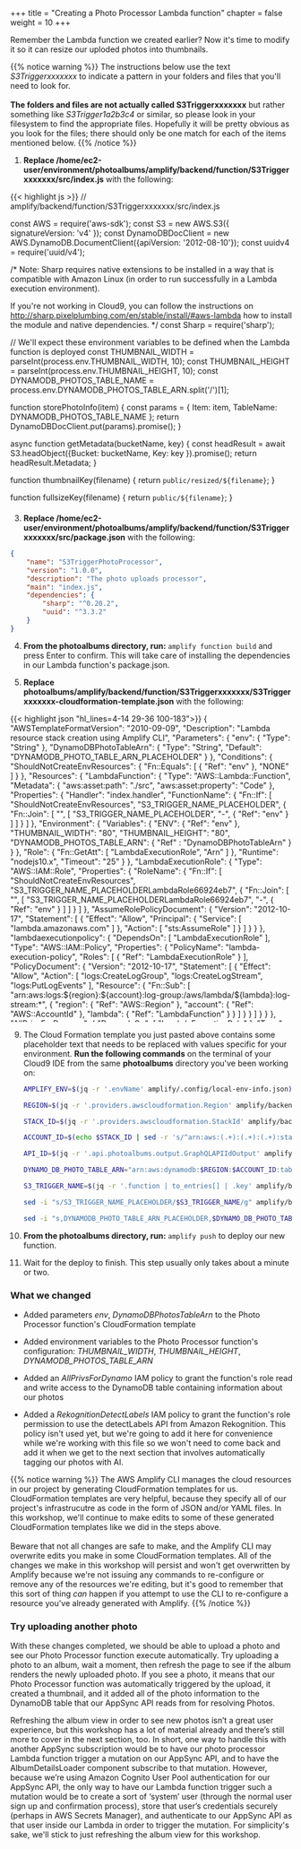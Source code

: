 +++
title = "Creating a Photo Processor Lambda function"
chapter = false
weight = 10
+++

Remember the Lambda function we created earlier? Now it's time to modify it so it can resize our uploded photos into thumbnails.

{{% notice warning %}}
The instructions below use the text _S3Triggerxxxxxxx_ to indicate a pattern in your folders and files that you'll need to look for.
<br/><br/>
**The folders and files are not actually called S3Triggerxxxxxxx** but rather something like _S3Trigger1a2b3c4_ or similar, so please look
in your filesystem to find the appropriate files. Hopefully it will be pretty obvious as you look for the files; there should only be
one match for each of the items mentioned below.
{{% /notice %}}



1. **Replace /home/ec2-user/environment/photoalbums/amplify/backend/function/S3Triggerxxxxxxx/src/index.js** with the following:
<div style="height: 560px; overflow-y: scroll; margin: 0;">
{{< highlight js >}}
// amplify/backend/function/S3Triggerxxxxxxx/src/index.js

const AWS = require('aws-sdk');
const S3 = new AWS.S3({ signatureVersion: 'v4' });
const DynamoDBDocClient = new AWS.DynamoDB.DocumentClient({apiVersion: '2012-08-10'});
const uuidv4 = require('uuid/v4');

/*
Note: Sharp requires native extensions to be installed in a way that is compatible
with Amazon Linux (in order to run successfully in a Lambda execution environment).

If you're not working in Cloud9, you can follow the instructions on http://sharp.pixelplumbing.com/en/stable/install/#aws-lambda how to install the module and native dependencies.
*/
const Sharp = require('sharp');

// We'll expect these environment variables to be defined when the Lambda function is deployed
const THUMBNAIL_WIDTH = parseInt(process.env.THUMBNAIL_WIDTH, 10);
const THUMBNAIL_HEIGHT = parseInt(process.env.THUMBNAIL_HEIGHT, 10);
const DYNAMODB_PHOTOS_TABLE_NAME = process.env.DYNAMODB_PHOTOS_TABLE_ARN.split('/')[1];

function storePhotoInfo(item) {
	const params = {
		Item: item,
		TableName: DYNAMODB_PHOTOS_TABLE_NAME
	};
	return DynamoDBDocClient.put(params).promise();
}

async function getMetadata(bucketName, key) {
	const headResult = await S3.headObject({Bucket: bucketName, Key: key }).promise();
	return headResult.Metadata;
}

function thumbnailKey(filename) {
	return `public/resized/${filename}`;
}

function fullsizeKey(filename) {
	return `public/${filename}`;
}

function makeThumbnail(photo) {
	return Sharp(photo).resize(THUMBNAIL_WIDTH, THUMBNAIL_HEIGHT).toBuffer();
}

async function resize(bucketName, key) {
	const originalPhoto = (await S3.getObject({ Bucket: bucketName, Key: key }).promise()).Body;
	const originalPhotoName = key.replace('uploads/', '');
	const originalPhotoDimensions = await Sharp(originalPhoto).metadata();

	const thumbnail = await makeThumbnail(originalPhoto);

	await Promise.all([
		S3.putObject({
			Body: thumbnail,
			Bucket: bucketName,
			Key: thumbnailKey(originalPhotoName),
		}).promise(),

		S3.copyObject({
			Bucket: bucketName,
			CopySource: bucketName + '/' + key,
			Key: fullsizeKey(originalPhotoName),
		}).promise(),
	]);

	await S3.deleteObject({
		Bucket: bucketName,
		Key: key
	}).promise();

	return {
		photoId: originalPhotoName,
		
		thumbnail: {
			key: thumbnailKey(originalPhotoName),
			width: THUMBNAIL_WIDTH,
			height: THUMBNAIL_HEIGHT
		},

		fullsize: {
			key: fullsizeKey(originalPhotoName),
			width: originalPhotoDimensions.width,
			height: originalPhotoDimensions.height
		}
	};
};

async function processRecord(record) {
	const bucketName = record.s3.bucket.name;
	const key = record.s3.object.key;
	
	if (key.indexOf('uploads') != 0) return;
	
	const metadata = await getMetadata(bucketName, key);
	const sizes = await resize(bucketName, key);    
	const id = uuidv4();
	const item = {
		id: id,
		owner: metadata.owner,
		photoAlbumId: metadata.albumid,
		bucket: bucketName,
		thumbnail: sizes.thumbnail,
		fullsize: sizes.fullsize,
		createdAt: new Date().getTime()
	}
	await storePhotoInfo(item);
}

exports.handler = async (event, context, callback) => {
	try {
		event.Records.forEach(processRecord);
		callback(null, { status: 'Photo Processed' });
	}
	catch (err) {
		console.error(err);
		callback(err);
	}
};
{{< /highlight >}}
</div>


3. **Replace /home/ec2-user/environment/photoalbums/amplify/backend/function/S3Triggerxxxxxxx/src/package.json** with the following:
```json
{
	"name": "S3TriggerPhotoProcessor",
	"version": "1.0.0",
	"description": "The photo uploads processor",
	"main": "index.js",
	"dependencies": {
		"sharp": "^0.20.2",
		"uuid": "^3.3.2"
	}
}
```


4. **From the photoalbums directory, run:** `amplify function build` and press Enter to confirm. This will take care of installing the dependencies in our Lambda function's package.json.


8.  **Replace photoalbums/amplify/backend/function/S3Triggerxxxxxxx/S3Triggerxxxxxxx-cloudformation-template.json** with the following:
<div style="height: 550px; overflow-y: scroll;">
{{< highlight json "hl_lines=4-14 29-36 100-183">}}
{
	"AWSTemplateFormatVersion": "2010-09-09",
	"Description": "Lambda resource stack creation using Amplify CLI",
	"Parameters": {
		"env": {
			"Type": "String"
		},
		"DynamoDBPhotoTableArn": {
			"Type": "String",
			"Default": "DYNAMODB_PHOTO_TABLE_ARN_PLACEHOLDER"
		}
	},
	"Conditions": {
		"ShouldNotCreateEnvResources": {
			"Fn::Equals": [
				{
					"Ref": "env"
				},
				"NONE"
			]
		}
	},
	"Resources": {
		"LambdaFunction": {
			"Type": "AWS::Lambda::Function",
			"Metadata": {
				"aws:asset:path": "./src",
				"aws:asset:property": "Code"
			},
			"Properties": {
				"Handler": "index.handler",
				"FunctionName": {
					"Fn::If": [
						"ShouldNotCreateEnvResources",
						"S3_TRIGGER_NAME_PLACEHOLDER",
						{
							"Fn::Join": [
								"",
								[
									"S3_TRIGGER_NAME_PLACEHOLDER",
									"-",
									{
										"Ref": "env"
									}
								]
							]
						}
					]
				},
				"Environment": {
					"Variables": {
						"ENV": {
							"Ref": "env"
						},
						"THUMBNAIL_WIDTH": "80",
						"THUMBNAIL_HEIGHT": "80",
						"DYNAMODB_PHOTOS_TABLE_ARN": { "Ref" : "DynamoDBPhotoTableArn" }
					}
				},
				"Role": {
					"Fn::GetAtt": [
						"LambdaExecutionRole",
						"Arn"
					]
				},
				"Runtime": "nodejs10.x",
				"Timeout": "25"
			}
		},
		"LambdaExecutionRole": {
			"Type": "AWS::IAM::Role",
			"Properties": {
				"RoleName": {
					"Fn::If": [
						"ShouldNotCreateEnvResources",
						"S3_TRIGGER_NAME_PLACEHOLDERLambdaRole66924eb7",
						{
							"Fn::Join": [
								"",
								[
									"S3_TRIGGER_NAME_PLACEHOLDERLambdaRole66924eb7",
									"-",
									{
										"Ref": "env"
									}
								]
							]
						}
					]
				},
				"AssumeRolePolicyDocument": {
					"Version": "2012-10-17",
					"Statement": [
						{
							"Effect": "Allow",
							"Principal": {
								"Service": [
									"lambda.amazonaws.com"
								]
							},
							"Action": [
								"sts:AssumeRole"
							]
						}
					]
				}
			}
		},
		"lambdaexecutionpolicy": {
			"DependsOn": [
				"LambdaExecutionRole"
			],
			"Type": "AWS::IAM::Policy",
			"Properties": {
				"PolicyName": "lambda-execution-policy",
				"Roles": [
					{
						"Ref": "LambdaExecutionRole"
					}
				],
				"PolicyDocument": {
					"Version": "2012-10-17",
					"Statement": [
						{
							"Effect": "Allow",
							"Action": [
								"logs:CreateLogGroup",
								"logs:CreateLogStream",
								"logs:PutLogEvents"
							],
							"Resource": {
								"Fn::Sub": [
									"arn:aws:logs:${region}:${account}:log-group:/aws/lambda/${lambda}:log-stream:*",
									{
										"region": {
											"Ref": "AWS::Region"
										},
										"account": {
											"Ref": "AWS::AccountId"
										},
										"lambda": {
											"Ref": "LambdaFunction"
										}
									}
								]
							}
						}
					]
				}
			}
		},
		"AllPrivsForDynamo": {
			"DependsOn": [
				"LambdaExecutionRole"
			],
			"Type": "AWS::IAM::Policy",
			"Properties": {
				"PolicyName": "AllPrivsForDynamo",
				"Roles": [
					{
						"Ref": "LambdaExecutionRole"
					}
				],
				"PolicyDocument": {
					"Version": "2012-10-17",
					"Statement": [
						{
							"Effect": "Allow",
							"Action": [
								"dynamodb:*"
							],
							"Resource": { "Ref" : "DynamoDBPhotoTableArn" }
						}
					]
				}
			}
		},
		"RekognitionDetectLabels": {
			"DependsOn": [
				"LambdaExecutionRole"
			],
			"Type": "AWS::IAM::Policy",
			"Properties": {
				"PolicyName": "RekognitionDetectLabels",
				"Roles": [
					{
						"Ref": "LambdaExecutionRole"
					}
				],
				"PolicyDocument": {
					"Version": "2012-10-17",
					"Statement": [
						{
							"Effect": "Allow",
							"Action": [
								"rekognition:detectLabels"
							],
							"Resource": "*"
						}
					]
				}
			}
		}
	},
	"Outputs": {
		"Name": {
			"Value": {
				"Ref": "LambdaFunction"
			}
		},
		"Arn": {
			"Value": {
				"Fn::GetAtt": [
					"LambdaFunction",
					"Arn"
				]
			}
		},
		"Region": {
			"Value": {
				"Ref": "AWS::Region"
			}
		},
		"LambdaExecutionRole": {
			"Value": {
				"Ref": "LambdaExecutionRole"
			}
		}
	}
}
{{< /highlight >}}
</div>

9. The Cloud Formation template you just pasted above contains some placeholder text that needs to be replaced with values specific for your environment. **Run the following commands** on the terminal of your Cloud9 IDE from the same **photoalbums** directory you've been working on:
	```bash
	AMPLIFY_ENV=$(jq -r '.envName' amplify/.config/local-env-info.json)

	REGION=$(jq -r '.providers.awscloudformation.Region' amplify/backend/amplify-meta.json)

	STACK_ID=$(jq -r '.providers.awscloudformation.StackId' amplify/backend/amplify-meta.json)

	ACCOUNT_ID=$(echo $STACK_ID | sed -r 's/^arn:aws:(.+):(.+):(.+):stack.+$/\3/')

	API_ID=$(jq -r '.api.photoalbums.output.GraphQLAPIIdOutput' amplify/backend/amplify-meta.json)

	DYNAMO_DB_PHOTO_TABLE_ARN="arn:aws:dynamodb:$REGION:$ACCOUNT_ID:table/Photo-$API_ID-$AMPLIFY_ENV"

	S3_TRIGGER_NAME=$(jq -r '.function | to_entries[] | .key' amplify/backend/amplify-meta.json)

	sed -i "s/S3_TRIGGER_NAME_PLACEHOLDER/$S3_TRIGGER_NAME/g" amplify/backend/function/$S3_TRIGGER_NAME/$S3_TRIGGER_NAME-cloudformation-template.json

	sed -i "s,DYNAMODB_PHOTO_TABLE_ARN_PLACEHOLDER,$DYNAMO_DB_PHOTO_TABLE_ARN,g" amplify/backend/function/$S3_TRIGGER_NAME/$S3_TRIGGER_NAME-cloudformation-template.json
	```

9. **From the photoalbums directory, run:** `amplify push` to deploy our new function.

10. Wait for the deploy to finish. This step usually only takes about a minute or two.

### What we changed
- Added parameters *env*, *DynamoDBPhotosTableArn* to the Photo Processor function's CloudFormation template

- Added environment variables to the Photo Processor function's configuration: *THUMBNAIL_WIDTH*, *THUMBNAIL_HEIGHT*, *DYNAMODB_PHOTOS_TABLE_ARN*

- Added an *AllPrivsForDynamo* IAM policy to grant the function's role read and write access to the DynamoDB table containing information about our photos

- Added a *RekognitionDetectLabels* IAM policy to grant the function's role permission to use the detectLabels API from Amazon Rekognition. This policy isn't used yet, but we're going to add it here for convenience while we're working with this file so we won't need to come back and add it when we get to the next section that involves automatically tagging our photos with AI.

{{% notice warning %}}
The AWS Amplify CLI manages the cloud resources in our project by generating CloudFormation templates for us. CloudFormation templates are very helpful, because they specify all of our project's infrastrucutre as code in the form of JSON and/or YAML files. In this workshop, we'll continue to make edits to some of these generated CloudFormation templates like we did in the steps above. 
<br/> <br/>
Beware that not all changes are safe to make, and the Amplify CLI may overwrite edits you make in some CloudFormation templates. All of the changes we make in this workshop will persist and won't get overwritten by Amplify because we're not issuing any commands to re-configure or remove any of the resources we're editing, but it's good to remember that this sort of thing _can_ happen if you attempt to use the CLI to re-configure a resource you've already generated with Amplify.
{{% /notice %}}

### Try uploading another photo

With these changes completed, we should be able to upload a photo and see our Photo Processor function execute automatically. Try uploading a photo to an album, wait a moment, then refresh the page to see if the album renders the newly uploaded photo. If you see a photo, it means that our Photo Processor function was automatically triggered by the upload, it created a thumbnail, and it added all of the photo information to the DynamoDB table that our AppSync API reads from for resolving Photos. 

Refreshing the album view in order to see new photos isn’t a great user experience, but this workshop has a lot of material already and there’s still more to cover in the next section, too. In short, one way to handle this with another AppSync subscription would be to have our photo processor Lambda function trigger a mutation on our AppSync API, and to have the AlbumDetailsLoader component subscribe to that mutation. However, because we’re using Amazon Cognito User Pool authentication for our AppSync API, the only way to have our Lambda function trigger such a mutation would be to create a sort of ‘system’ user (through the normal user sign up and confirmation process), store that user’s credentials securely (perhaps in AWS Secrets Manager), and authenticate to our AppSync API as that user inside our Lambda in order to trigger the mutation. For simplicity's sake, we'll stick to just refreshing the album view for this workshop.
